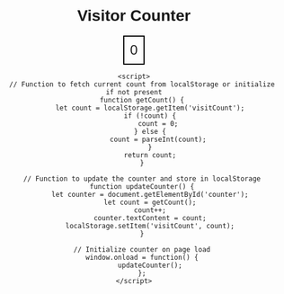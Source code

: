<!DOCTYPE html>
<html lang="en">
<head>
<meta charset="UTF-8">
<meta name="viewport" content="width=device-width, initial-scale=1.0">
<title>Visitor Counter</title>
<style>
    body {
        font-family: Arial, sans-serif;
        text-align: center;
    }
    .counter {
        display: inline-block;
        padding: 10px;
        border: 2px solid black;
        font-size: 24px;
    }
</style>
</head>
<body>
    <h1>Visitor Counter</h1>
    <div class="counter" id="counter">0</div>

    <script>
        // Function to fetch current count from localStorage or initialize if not present
        function getCount() {
            let count = localStorage.getItem('visitCount');
            if (!count) {
                count = 0;
            } else {
                count = parseInt(count);
            }
            return count;
        }

        // Function to update the counter and store in localStorage
        function updateCounter() {
            let counter = document.getElementById('counter');
            let count = getCount();
            count++;
            counter.textContent = count;
            localStorage.setItem('visitCount', count);
        }

        // Initialize counter on page load
        window.onload = function() {
            updateCounter();
        };
    </script>
</body>
</html>

